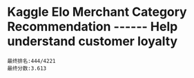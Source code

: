 
# Kaggle  Elo Merchant Category Recommendation  ------ Help understand customer loyalty
    最终排名:444/4221
    最终分数:3.613
